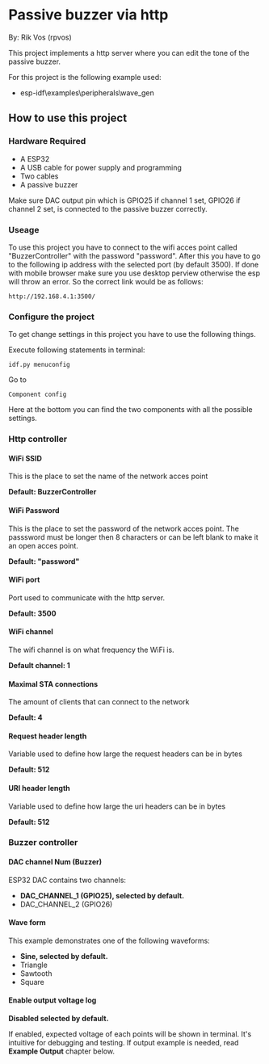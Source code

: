 # Passive buzzer via http

By: Rik Vos (rpvos)

This project implements a http server where you can edit the tone of the passive buzzer.

For this project is the following example used:
- esp-idf\examples\peripherals\wave_gen

## How to use this project

### Hardware Required

* A ESP32
* A USB cable for power supply and programming
* Two cables
* A passive buzzer

Make sure DAC output pin which is GPIO25 if channel 1 set, GPIO26 if channel 2 set, is connected to the passive buzzer correctly.

### Useage

To use this project you have to connect to the wifi acces point called "BuzzerController" with the password "password".
After this you have to go to the following ip address with the selected port (by default 3500).
If done with mobile browser make sure you use desktop perview otherwise the esp will throw an error.
So the correct link would be as follows:

```
http://192.168.4.1:3500/
```



### Configure the project
To get change settings in this project you have to use the following things.

Execute following statements in terminal:

```
idf.py menuconfig
```

Go to 
```
Component config
```

Here at the bottom you can find the two components with all the possible settings.

### Http controller

#### WiFi SSID

This is the place to set the name of the network acces point

**Default: BuzzerController**

#### WiFi Password

This is the place to set the password of the network acces point.
The passsword must be longer then 8 characters or can be left blank to make it an open acces point.

**Default: "password"**

#### WiFi port

Port used to communicate with the http server.

**Default: 3500**

#### WiFi channel

The wifi channel is on what frequency the WiFi is. 

**Default channel: 1**

#### Maximal STA connections

The amount of clients that can connect to the network

**Default: 4**

#### Request header length

Variable used to define how large the request headers can be in bytes

**Default: 512**

#### URI header length

Variable used to define how large the uri headers can be in bytes

**Default: 512**

### Buzzer controller

#### DAC channel Num (Buzzer)

ESP32 DAC contains two channels:
 * **DAC_CHANNEL_1 (GPIO25), selected by default.**
 * DAC_CHANNEL_2 (GPIO26)

#### Wave form

This example demonstrates one of the following waveforms:
* **Sine, selected by default.**
* Triangle
* Sawtooth
* Square

#### Enable output voltage log

**Disabled selected by default.**

If enabled, expected voltage of each points will be shown in terminal. It's intuitive for debugging and testing. If output example is needed, read **Example Output** chapter below.
